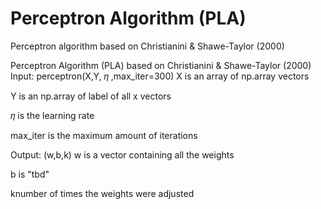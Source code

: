 # Perceptron Algorithm (PLA)
Perceptron algorithm based on Christianini &amp; Shawe-Taylor (2000)

Perceptron Algorithm (PLA) based on Christianini & Shawe-Taylor (2000)
Input:
perceptron(X,Y, 𝜂 ,max_iter=300)
X is an array of np.array vectors

Y is an np.array of label of all x vectors

𝜂  is the learning rate

max_iter is the maximum amount of iterations

Output:
(w,b,k)
w is a vector containing all the weights

b is "tbd"

knumber of times the weights were adjusted
